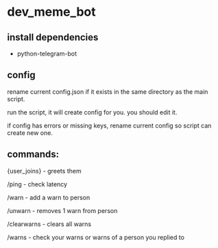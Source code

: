 # dev_meme_bot

## install dependencies
- python-telegram-bot

## config
rename current config.json if it exists in the same directory as the main script.

run the script, it will create config for you. you should edit it.

if config has errors or missing keys, rename current config so script can create new one.

## commands:

{user_joins} - greets them

/ping - check latency

/warn - add a warn to person

/unwarn - removes 1 warn from person

/clearwarns - clears all warns

/warns - check your warns or warns of a person you replied to